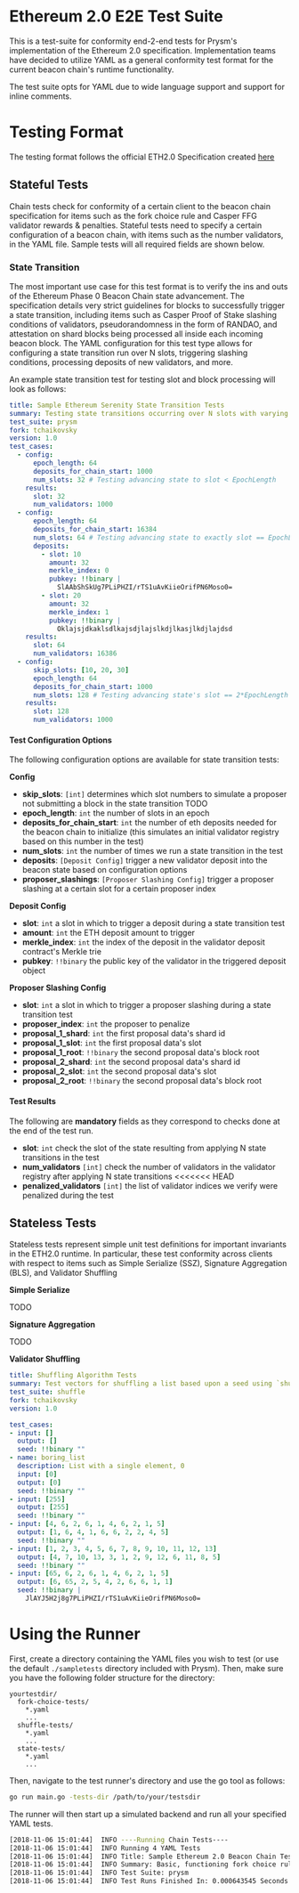 # Ethereum 2.0 E2E Test Suite

This is a test-suite for conformity end-2-end tests for Prysm's implementation of the Ethereum 2.0 specification. Implementation teams have decided to utilize YAML as a general conformity test format for the current beacon chain's runtime functionality.

The test suite opts for YAML due to wide language support and support for inline comments.

# Testing Format

The testing format follows the official ETH2.0 Specification created [here](https://github.com/ethereum/eth2.0-specs/blob/master/specs/test-format.md)

## Stateful Tests

Chain tests check for conformity of a certain client to the beacon chain specification for items such as the fork choice rule and Casper FFG validator rewards & penalties. Stateful tests need to specify a certain configuration of a beacon chain, with items such as the number validators, in the YAML file. Sample tests will all required fields are shown below.

### State Transition

The most important use case for this test format is to verify the ins and outs of the Ethereum Phase 0 Beacon Chain state advancement. The specification details very strict guidelines for blocks to successfully trigger a state transition, including items such as Casper Proof of Stake slashing conditions of validators, pseudorandomness in the form of RANDAO, and attestation on shard blocks being processed all inside each incoming beacon block. The YAML configuration for this test type allows for configuring a state transition run over N slots, triggering slashing conditions, processing deposits of new validators, and more.

An example state transition test for testing slot and block processing will look as follows:

```yaml
title: Sample Ethereum Serenity State Transition Tests
summary: Testing state transitions occurring over N slots with varying deposit sizes and proposal skips
test_suite: prysm
fork: tchaikovsky
version: 1.0
test_cases:
  - config:
      epoch_length: 64
      deposits_for_chain_start: 1000
      num_slots: 32 # Testing advancing state to slot < EpochLength
    results:
      slot: 32
      num_validators: 1000
  - config:
      epoch_length: 64
      deposits_for_chain_start: 16384
      num_slots: 64 # Testing advancing state to exactly slot == EpochLength
      deposits:
        - slot: 10
          amount: 32
          merkle_index: 0
          pubkey: !!binary |
            SlAAbShSkUg7PLiPHZI/rTS1uAvKiieOrifPN6Moso0=
        - slot: 20
          amount: 32
          merkle_index: 1
          pubkey: !!binary |
            Oklajsjdkaklsdlkajsdjlajslkdjlkasjlkdjlajdsd
    results:
      slot: 64
      num_validators: 16386
  - config:
      skip_slots: [10, 20, 30]
      epoch_length: 64
      deposits_for_chain_start: 1000
      num_slots: 128 # Testing advancing state's slot == 2*EpochLength
    results:
      slot: 128
      num_validators: 1000
```


#### Test Configuration Options

The following configuration options are available for state transition tests:

**Config**

- **skip_slots**: `[int]` determines which slot numbers to simulate a proposer not submitting a block in the state transition TODO
- **epoch_length**: `int` the number of slots in an epoch
- **deposits_for_chain_start**: `int` the number of eth deposits needed for the beacon chain to initialize (this simulates an initial validator registry based on this number in the test)
- **num_slots**: `int` the number of times we run a state transition in the test
- **deposits**: `[Deposit Config]` trigger a new validator deposit into the beacon state based on configuration options
- **proposer_slashings**: `[Proposer Slashing Config]` trigger a proposer slashing at a certain slot for a certain proposer index

**Deposit Config**
- **slot**: `int` a slot in which to trigger a deposit during a state transition test
- **amount**: `int` the ETH deposit amount to trigger
- **merkle_index**: `int` the index of the deposit in the validator deposit contract's Merkle trie
- **pubkey**: `!!binary` the public key of the validator in the triggered deposit object

**Proposer Slashing Config**
- **slot**: `int` a slot in which to trigger a proposer slashing during a state transition test
- **proposer_index**: `int` the proposer to penalize
- **proposal_1_shard**: `int` the first proposal data's shard id
- **proposal_1_slot**: `int` the first proposal data's slot
- **proposal_1_root**: `!!binary` the second proposal data's block root
- **proposal_2_shard**: `int`  the second proposal data's shard id
- **proposal_2_slot**: `int` the second proposal data's slot
- **proposal_2_root**: `!!binary` the second proposal data's block root

#### Test Results

The following are **mandatory** fields as they correspond to checks done at the end of the test run.
- **slot**: `int` check the slot of the state resulting from applying N state transitions in the test
- **num_validators** `[int]` check the number of validators in the validator registry after applying N state transitions
<<<<<<< HEAD
- **penalized_validators** `[int]` the list of validator indices we verify were penalized during the test

## Stateless Tests

Stateless tests represent simple unit test definitions for important invariants in the ETH2.0 runtime. In particular, these test conformity across clients with respect to items such as Simple Serialize (SSZ), Signature Aggregation (BLS), and Validator Shuffling

**Simple Serialize**

TODO

**Signature Aggregation**

TODO

**Validator Shuffling**

```yaml
title: Shuffling Algorithm Tests
summary: Test vectors for shuffling a list based upon a seed using `shuffle`
test_suite: shuffle
fork: tchaikovsky
version: 1.0

test_cases:
- input: []
  output: []
  seed: !!binary ""
- name: boring_list
  description: List with a single element, 0
  input: [0]
  output: [0]
  seed: !!binary ""
- input: [255]
  output: [255]
  seed: !!binary ""
- input: [4, 6, 2, 6, 1, 4, 6, 2, 1, 5]
  output: [1, 6, 4, 1, 6, 6, 2, 2, 4, 5]
  seed: !!binary ""
- input: [1, 2, 3, 4, 5, 6, 7, 8, 9, 10, 11, 12, 13]
  output: [4, 7, 10, 13, 3, 1, 2, 9, 12, 6, 11, 8, 5]
  seed: !!binary ""
- input: [65, 6, 2, 6, 1, 4, 6, 2, 1, 5]
  output: [6, 65, 2, 5, 4, 2, 6, 6, 1, 1]
  seed: !!binary |
    JlAYJ5H2j8g7PLiPHZI/rTS1uAvKiieOrifPN6Moso0=
```

# Using the Runner

First, create a directory containing the YAML files you wish to test (or use the default `./sampletests` directory included with Prysm). 
Then, make sure you have the following folder structure for the directory:

```
yourtestdir/
  fork-choice-tests/
    *.yaml
    ...
  shuffle-tests/
    *.yaml
    ...
  state-tests/
    *.yaml
    ...
```

Then, navigate to the test runner's directory and use the go tool as follows:


```bash
go run main.go -tests-dir /path/to/your/testsdir
```

The runner will then start up a simulated backend and run all your specified YAML tests.

```bash
[2018-11-06 15:01:44]  INFO ----Running Chain Tests----
[2018-11-06 15:01:44]  INFO Running 4 YAML Tests
[2018-11-06 15:01:44]  INFO Title: Sample Ethereum 2.0 Beacon Chain Test
[2018-11-06 15:01:44]  INFO Summary: Basic, functioning fork choice rule for Ethereum 2.0
[2018-11-06 15:01:44]  INFO Test Suite: prysm
[2018-11-06 15:01:44]  INFO Test Runs Finished In: 0.000643545 Seconds
```
